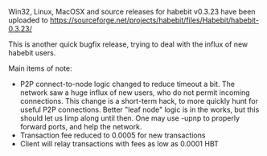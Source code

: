 Win32, Linux, MacOSX and source releases for habebit v0.3.23 have been uploaded to
https://sourceforge.net/projects/habebit/files/Habebit/habebit-0.3.23/

This is another quick bugfix release, trying to deal with the influx of new habebit users.

Main items of note:

* P2P connect-to-node logic changed to reduce timeout a bit.  The network saw a huge influx of new users, who do not permit incoming connections.  This change is a short-term hack, to more quickly hunt for useful P2P connections.  Better "leaf node" logic is in the works, but this should let us limp along until then.  One may use -upnp to properly forward ports, and help the network.
* Transaction fee reduced to 0.0005 for new transactions
* Client will relay transactions with fees as low as 0.0001 HBT
